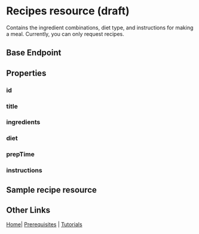 # Recipes resource (draft)

Contains the ingredient combinations, diet type, and instructions for making a meal. 
Currently, you can only request recipes.

## Base Endpoint

## Properties

### id

### title

### ingredients

### diet

### prepTime

### instructions

## Sample recipe resource

## Other Links

[Home](../index.md)| [Prerequisites](../mmprefland.md) | [Tutorials](../mmtutorial.md)

